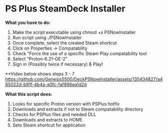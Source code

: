 **PS Plus SteamDeck Installer**
==============

**What you have to do:**
1. Make the script executable using chmod +x PSNowInstaller
2. Run script using ./PSNowInstaller
3. Once complete, select the created Steam shortcut
4. Click on Properties -> Compatability
5. Check "Force the use of a specific Steam Play compatability tool
6. Select "Proton-6.21-GE-2"
7. Sign in (Possibly twice if necessary) & Play!

**Video below shows steps 3 - 7
https://github.com/Genesis5500/DeckPSNowInstaller/assets/135434827/a485022d-b91f-4b4a-a0fc-faf896ea1d2d

**What this script does:**
1. Looks for specific Proton version with PSPlus hotfix
2. Downloads and extracts if not to Steam compatability directory
3. Checks for PSPlus files and needed DLL
4. Downloads and extracts to HOME
5. Sets Steam shortcut for application

